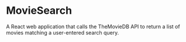 # MovieSearch
A React web application that calls the TheMovieDB API to return a list of movies matching a user-entered search query.
